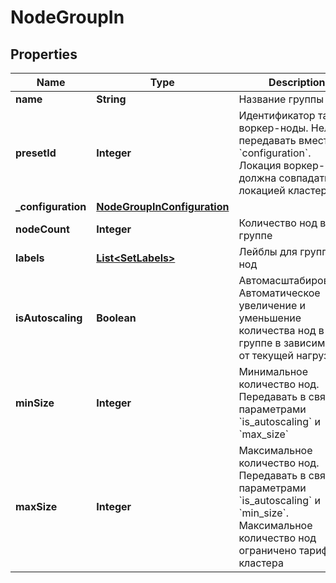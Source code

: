 

# NodeGroupIn


## Properties

| Name | Type | Description | Notes |
|------------ | ------------- | ------------- | -------------|
|**name** | **String** | Название группы |  |
|**presetId** | **Integer** | Идентификатор тарифа воркер-ноды. Нельзя передавать вместе с &#x60;configuration&#x60;. Локация воркер-нод должна совпадать с локацией кластера |  [optional] |
|**_configuration** | [**NodeGroupInConfiguration**](NodeGroupInConfiguration.md) |  |  [optional] |
|**nodeCount** | **Integer** | Количество нод в группе |  |
|**labels** | [**List&lt;SetLabels&gt;**](SetLabels.md) | Лейблы для группы нод |  [optional] |
|**isAutoscaling** | **Boolean** | Автомасштабирование. Автоматическое увеличение и уменьшение количества нод в группе в зависимости от текущей нагрузки |  [optional] |
|**minSize** | **Integer** | Минимальное количество нод. Передавать в связке с параметрами &#x60;is_autoscaling&#x60; и &#x60;max_size&#x60; |  [optional] |
|**maxSize** | **Integer** | Максимальное количество нод. Передавать в связке с параметрами &#x60;is_autoscaling&#x60; и &#x60;min_size&#x60;. Максимальное количество нод ограничено тарифом кластера |  [optional] |



